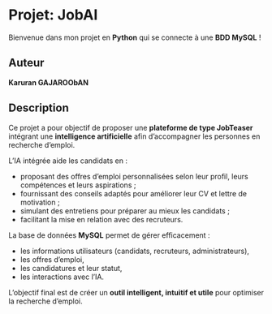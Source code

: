 # Projet: JobAI

Bienvenue dans mon projet en **Python** qui se connecte à une **BDD MySQL** !

## Auteur
**Karuran GAJAROObAN**

## Description
Ce projet a pour objectif de proposer une **plateforme de type JobTeaser** intégrant une **intelligence artificielle** afin d’accompagner les personnes en recherche d’emploi.  

L’IA intégrée aide les candidats en :
- proposant des offres d’emploi personnalisées selon leur profil, leurs compétences et leurs aspirations ;
- fournissant des conseils adaptés pour améliorer leur CV et lettre de motivation ;
- simulant des entretiens pour préparer au mieux les candidats ;
- facilitant la mise en relation avec des recruteurs.

La base de données **MySQL** permet de gérer efficacement :
- les informations utilisateurs (candidats, recruteurs, administrateurs),
- les offres d’emploi,
- les candidatures et leur statut,
- les interactions avec l’IA.

L’objectif final est de créer un **outil intelligent, intuitif et utile** pour optimiser la recherche d’emploi.
